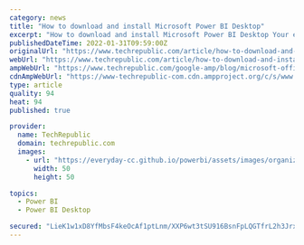 ```yaml
---
category: news
title: "How to download and install Microsoft Power BI Desktop"
excerpt: "How to download and install Microsoft Power BI Desktop Your email has been sent Sometimes you can't get to the internet and must work offline. Power BI Desktop gives you access your data ..."
publishedDateTime: 2022-01-31T09:59:00Z
originalUrl: "https://www.techrepublic.com/article/how-to-download-and-install-microsoft-power-bi-desktop/"
webUrl: "https://www.techrepublic.com/article/how-to-download-and-install-microsoft-power-bi-desktop/"
ampWebUrl: "https://www.techrepublic.com/google-amp/blog/microsoft-office/how-to-download-and-install-microsoft-power-bi-desktop/"
cdnAmpWebUrl: "https://www-techrepublic-com.cdn.ampproject.org/c/s/www.techrepublic.com/google-amp/blog/microsoft-office/how-to-download-and-install-microsoft-power-bi-desktop/"
type: article
quality: 94
heat: 94
published: true

provider:
  name: TechRepublic
  domain: techrepublic.com
  images:
    - url: "https://everyday-cc.github.io/powerbi/assets/images/organizations/techrepublic.com-50x50.jpg"
      width: 50
      height: 50

topics:
  - Power BI
  - Power BI Desktop

secured: "LieK1w1xD8YfMbsF4keOcAf1ptLnm/XXP6wt3tSU916BsnFpLQGTfrL2h3JrxJr1w01eMQtNU92pCZ/+qGEv81sEn321qlWpMvC1Lb5++Lc/wrkfRViv1tKEBXgTbYfoQkdImcyIVZqFl7jxIIum/80BxwEoT67Y+MJpZBIeJSLS/lZ1Nm3eybYTVIzwYznuXVfpVUNWOw6/uPoSEPS8o9r8l5tF5SPhwy9xmxy0pGvw6j8cXVCBr7DFp6cdaoQEWV+gCDaFqhfGU3FLxPg10k8rrKWB1MAM7WsIR1nTjTc/XbvhDyAYAiDU4N1pgNP5PQMmRDVqvHQECjYoioVUSdOpAw7td4E1MwcgqjgwTmo=;Tsau+dhnRuXnvwTF6d9Bkw=="
---
```


